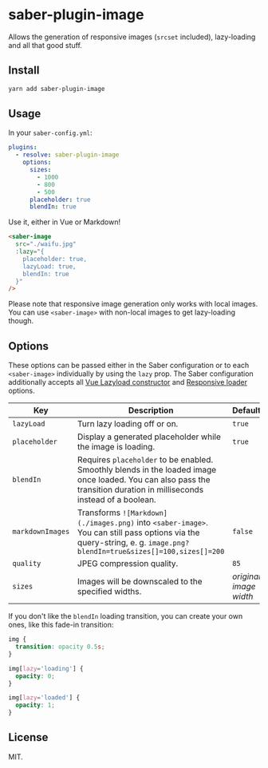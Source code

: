 # saber-plugin-image

Allows the generation of responsive images (`srcset` included), lazy-loading and all that good stuff.

## Install

```bash
yarn add saber-plugin-image
```

## Usage

In your `saber-config.yml`:

```yml
plugins:
  - resolve: saber-plugin-image
    options:
      sizes:
        - 1000
        - 800
        - 500
      placeholder: true
      blendIn: true
```

Use it, either in Vue or Markdown!

```html
<saber-image
  src="./waifu.jpg"
  :lazy="{
    placeholder: true,
    lazyLoad: true,
    blendIn: true
  }"
/>
```

Please note that responsive image generation only works with local images. You can use `<saber-image>` with non-local images to get lazy-loading though.

## Options

These options can be passed either in the Saber configuration or to each `<saber-image>` individually by using the `lazy` prop. The Saber configuration additionally accepts all [Vue Lazyload constructor](https://github.com/hilongjw/vue-lazyload#constructor-options) and [Responsive loader](https://github.com/herrstucki/responsive-loader) options.

| Key              | Description                                                                                                                                                            | Default                | Type                |
| ---------------- | ---------------------------------------------------------------------------------------------------------------------------------------------------------------------- | ---------------------- | ------------------- |
| `lazyLoad`       | Turn lazy loading off or on.                                                                                                                                           | `true`                 | `Boolean`           |
| `placeholder`    | Display a generated placeholder while the image is loading.                                                                                                            | `true`                 | `Boolean`           |
| `blendIn`        | Requires `placeholder` to be enabled. Smoothly blends in the loaded image once loaded. You can also pass the transition duration in milliseconds instead of a boolean. |                        | `Boolean | Integer` |
| `markdownImages` | Transforms `![Markdown](./images.png)` into `<saber-image>`. You can still pass options via the query-string, e. g. `image.png?blendIn=true&sizes[]=100,sizes[]=200`   | `false`                | `Boolean`           |
| `quality`        | JPEG compression quality.                                                                                                                                              | `85`                   | `Integer`           |
| `sizes`          | Images will be downscaled to the specified widths.                                                                                                                     | _original image width_ | `Array<Integer>`    |

If you don't like the `blendIn` loading transition, you can create your own ones, like this fade-in transition:

```css
img {
  transition: opacity 0.5s;
}

img[lazy='loading'] {
  opacity: 0;
}

img[lazy='loaded'] {
  opacity: 1;
}
```

## License

MIT.
